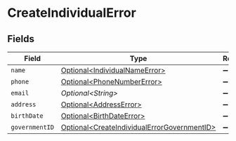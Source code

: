 # CreateIndividualError


## Fields

| Field                                                                                                        | Type                                                                                                         | Required                                                                                                     | Description                                                                                                  |
| ------------------------------------------------------------------------------------------------------------ | ------------------------------------------------------------------------------------------------------------ | ------------------------------------------------------------------------------------------------------------ | ------------------------------------------------------------------------------------------------------------ |
| `name`                                                                                                       | [Optional\<IndividualNameError>](../../models/components/IndividualNameError.md)                             | :heavy_minus_sign:                                                                                           | N/A                                                                                                          |
| `phone`                                                                                                      | [Optional\<PhoneNumberError>](../../models/components/PhoneNumberError.md)                                   | :heavy_minus_sign:                                                                                           | N/A                                                                                                          |
| `email`                                                                                                      | *Optional\<String>*                                                                                          | :heavy_minus_sign:                                                                                           | N/A                                                                                                          |
| `address`                                                                                                    | [Optional\<AddressError>](../../models/components/AddressError.md)                                           | :heavy_minus_sign:                                                                                           | N/A                                                                                                          |
| `birthDate`                                                                                                  | [Optional\<BirthDateError>](../../models/components/BirthDateError.md)                                       | :heavy_minus_sign:                                                                                           | N/A                                                                                                          |
| `governmentID`                                                                                               | [Optional\<CreateIndividualErrorGovernmentID>](../../models/components/CreateIndividualErrorGovernmentID.md) | :heavy_minus_sign:                                                                                           | N/A                                                                                                          |